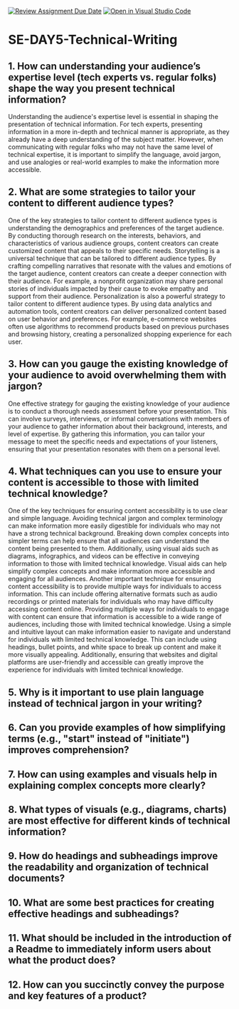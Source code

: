 [![Review Assignment Due Date](https://classroom.github.com/assets/deadline-readme-button-22041afd0340ce965d47ae6ef1cefeee28c7c493a6346c4f15d667ab976d596c.svg)](https://classroom.github.com/a/zsAR-pyY)
[![Open in Visual Studio Code](https://classroom.github.com/assets/open-in-vscode-2e0aaae1b6195c2367325f4f02e2d04e9abb55f0b24a779b69b11b9e10269abc.svg)](https://classroom.github.com/online_ide?assignment_repo_id=15808660&assignment_repo_type=AssignmentRepo)
# SE-DAY5-Technical-Writing
## 1. How can understanding your audience’s expertise level (tech experts vs. regular folks) shape the way you present technical information?
Understanding the audience's expertise level is essential in shaping the presentation of technical information. For tech experts, presenting information in a more in-depth and technical manner is appropriate, as they already have a deep understanding of the subject matter. However, when communicating with regular folks who may not have the same level of technical expertise, it is important to simplify the language, avoid jargon, and use analogies or real-world examples to make the information more accessible.
## 2. What are some strategies to tailor your content to different audience types?
One of the key strategies to tailor content to different audience types is understanding the demographics and preferences of the target audience. By conducting thorough research on the interests, behaviors, and characteristics of various audience groups, content creators can create customized content that appeals to their specific needs. Storytelling is a universal technique that can be tailored to different audience types. By crafting compelling narratives that resonate with the values and emotions of the target audience, content creators can create a deeper connection with their audience. For example, a nonprofit organization may share personal stories of individuals impacted by their cause to evoke empathy and support from their audience. Personalization is also a powerful strategy to tailor content to different audience types. By using data analytics and automation tools, content creators can deliver personalized content based on user behavior and preferences. For example, e-commerce websites often use algorithms to recommend products based on previous purchases and browsing history, creating a personalized shopping experience for each user.
## 3. How can you gauge the existing knowledge of your audience to avoid overwhelming them with jargon?
One effective strategy for gauging the existing knowledge of your audience is to conduct a thorough needs assessment before your presentation. This can involve surveys, interviews, or informal conversations with members of your audience to gather information about their background, interests, and level of expertise. By gathering this information, you can tailor your message to meet the specific needs and expectations of your listeners, ensuring that your presentation resonates with them on a personal level.
## 4. What techniques can you use to ensure your content is accessible to those with limited technical knowledge?
One of the key techniques for ensuring content accessibility is to use clear and simple language. Avoiding technical jargon and complex terminology can make information more easily digestible for individuals who may not have a strong technical background. Breaking down complex concepts into simpler terms can help ensure that all audiences can understand the content being presented to them. Additionally, using visual aids such as diagrams, infographics, and videos can be effective in conveying information to those with limited technical knowledge. Visual aids can help simplify complex concepts and make information more accessible and engaging for all audiences.
Another important technique for ensuring content accessibility is to provide multiple ways for individuals to access information. This can include offering alternative formats such as audio recordings or printed materials for individuals who may have difficulty accessing content online. Providing multiple ways for individuals to engage with content can ensure that information is accessible to a wide range of audiences, including those with limited technical knowledge.
Using a simple and intuitive layout can make information easier to navigate and understand for individuals with limited technical knowledge. This can include using headings, bullet points, and white space to break up content and make it more visually appealing. Additionally, ensuring that websites and digital platforms are user-friendly and accessible can greatly improve the experience for individuals with limited technical knowledge.
## 5. Why is it important to use plain language instead of technical jargon in your writing?

## 6. Can you provide examples of how simplifying terms (e.g., "start" instead of "initiate") improves comprehension?
## 7. How can using examples and visuals help in explaining complex concepts more clearly?
## 8. What types of visuals (e.g., diagrams, charts) are most effective for different kinds of technical information?
## 9. How do headings and subheadings improve the readability and organization of technical documents?
## 10. What are some best practices for creating effective headings and subheadings?
## 11. What should be included in the introduction of a Readme to immediately inform users about what the product does?
## 12. How can you succinctly convey the purpose and key features of a product?

